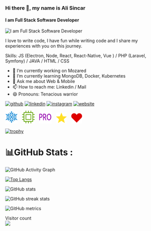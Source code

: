 

### Hi there 👋, my name is Ali Sincar
#### I am Full Stack Software Developer
![I am Full Stack Software Developer](https://miro.medium.com/v2/resize:fit:2000/1*gCTwHygN2irPVYzq0qMcvQ.png)

I love to write code, I have fun while writing code and I share my experiences with you on this journey.

Skills: JS (Electron, Node, React, React-Native, Vue ) / PHP (Laravel, Symfony) / JAVA / HTML / CSS

- 🔭 I’m currently working on Mozared 
- 🌱 I’m currently learning MongoDB, Docker, Kubernetes 
- 💬 Ask me about Web & Mobile 
- 📫 How to reach me: Linkedin / Mail 
- 😄 Pronouns: Tenacious warrior 




[<img src='https://cdn.jsdelivr.net/npm/simple-icons@3.0.1/icons/github.svg' alt='github' height='40'>](https://github.com/alisincar)  [<img src='https://cdn.jsdelivr.net/npm/simple-icons@3.0.1/icons/linkedin.svg' alt='linkedin' height='40'>](https://www.linkedin.com/in/alisincar/)  [<img src='https://cdn.jsdelivr.net/npm/simple-icons@3.0.1/icons/instagram.svg' alt='instagram' height='40'>](https://www.instagram.com/alisincarcom/)  [<img src='https://cdn.jsdelivr.net/npm/simple-icons@3.0.1/icons/icloud.svg' alt='website' height='40'>](https://www.alisincar.com)  

<a href='https://archiveprogram.github.com/'><img src='https://raw.githubusercontent.com/acervenky/animated-github-badges/master/assets/acbadge.gif' width='40' height='40'></a> <a href='https://docs.github.com/en/developers'><img src='https://raw.githubusercontent.com/acervenky/animated-github-badges/master/assets/devbadge.gif' width='40' height='40'></a> <a href='https://github.com/pricing'><img src='https://raw.githubusercontent.com/acervenky/animated-github-badges/master/assets/pro.gif' width='40' height='40'></a> <a href='https://stars.github.com/'><img src='https://raw.githubusercontent.com/acervenky/animated-github-badges/master/assets/starbadge.gif' width='35' height='35'></a> <a href='https://docs.github.com/en/github/supporting-the-open-source-community-with-github-sponsors'><img src='https://raw.githubusercontent.com/acervenky/animated-github-badges/master/assets/sponsorbadge.gif' width='35' height='35'></a> 


[![trophy](https://github-profile-trophy.vercel.app/?username=alisincar)](https://github.com/ryo-ma/github-profile-trophy)


# 📊GitHub Stats :


![GitHub Activity Graph](https://github-readme-activity-graph.cyclic.app/graph?username=alisincar&theme=react)  

[![Top Langs](https://github-readme-stats.vercel.app/api/top-langs/?username=alisincar&theme=algolia)](https://github.com/anuraghazra/github-readme-stats)

![GitHub stats](https://github-readme-stats.vercel.app/api?username=alisincar&show_icons=true&count_private=true&theme=algolia)  

![GitHub streak stats](https://streak-stats.demolab.com/?user=alisincar&theme=algolia)  


![GitHub metrics](https://metrics.lecoq.io/alisincar?theme=algolia)  




  Visitor count<br>
  <img src="https://profile-counter.glitch.me/alisincar/count.svg" />
